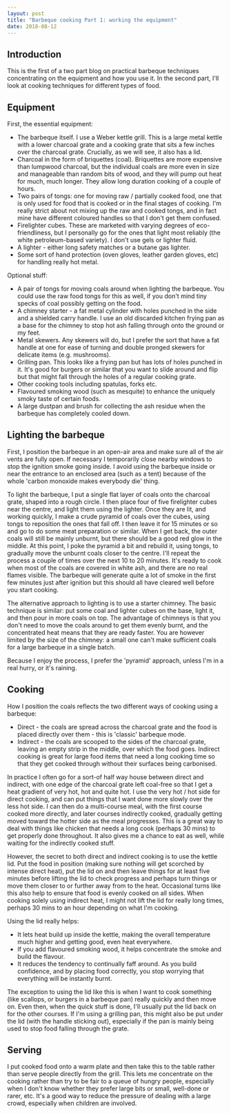 ```yaml
---
layout: post
title: "Barbeque cooking Part 1: working the equipment"
date: 2018-08-12
---
```

## Introduction

This is the first of a two part blog on practical barbeque techniques concentrating on the equipment and how you use it. In the second part, I'll look at cooking techniques for different types of food.
## Equipment

First, the essential equipment:

* The barbeque itself. I use a Weber kettle grill. This is a large metal kettle with a lower charcoal grate and a cooking grate that sits a few inches over the charcoal grate. Crucially, as we will see, it also has a lid.
* Charcoal in the form of briquettes (coal). Briquettes are more expensive than lumpwood charcoal, but the individual coals are more even in size and manageable than random bits of wood, and they will pump out heat for much, much longer. They allow long duration cooking of a couple of hours.
* Two pairs of tongs: one for moving raw / partially cooked food, one that is only used for food that is cooked or in the final stages of cooking. I'm really strict about not mixing up the raw and cooked tongs, and in fact mine have different coloured handles so that I don't get them confused.
* Firelighter cubes. These are marketed with varying degrees of eco-friendliness, but I personally go for the ones that light most reliably (the white petroleum-based variety). I don't use gels or lighter fluid.
* A lighter - either long safety matches or a butane gas lighter.
* Some sort of hand protection (oven gloves, leather garden gloves, etc) for handling really hot metal.

Optional stuff:
* A pair of tongs for moving coals around when lighting the barbeque. You could use the raw food tongs for this as well, if you don't mind tiny specks of coal possibly getting on the food.
* A chimney starter - a fat metal cylinder with holes punched in the side and a shielded carry handle. I use an old discarded kitchen frying pan as a base for the chimney to stop hot ash falling through onto the ground or my feet.
* Metal skewers. Any skewers will do, but I prefer the sort that have a fat handle at one for ease of turning and double pronged skewers for delicate items (e.g. mushrooms).
* Grilling pan. This looks like a frying pan but has lots of holes punched in it. It's good for burgers or similar that you want to slide around and flip but that might fall through the holes of a regular cooking grate.
* Other cooking tools including spatulas, forks etc.
* Flavoured smoking wood (such as mesquite) to enhance the uniquely smoky taste of certain foods.
* A large dustpan and brush for collecting the ash residue when the barbeque has completely cooled down.

## Lighting the barbeque

First, I position the barbeque in an open-air area and make sure all of the air vents are fully open. If necessary I temporarily close nearby windows to stop the ignition smoke going inside. I avoid using the barbeque inside or near the entrance to an enclosed area (such as a tent) because of the whole 'carbon monoxide makes everybody die' thing.

To light the barbeque, I put a single flat layer of coals onto the charcoal grate, shaped into a rough circle. I then place four of five firelighter cubes near the centre, and light them using the lighter. Once they are lit, and working quickly, I make a crude pyramid of coals over the cubes, using tongs to reposition the ones that fall off. I then leave it for 15 minutes or so and go to do some meat preparation or similar. When I get back, the outer coals will still be mainly unburnt, but there should be a good red glow in the middle. At this point, I poke the pyramid a bit and rebuild it, using tongs, to gradually move the unburnt coals closer to the centre. I'll repeat the process a couple of times over the next 10 to 20 minutes. It's ready to cook when most of the coals are covered in white ash, and there are no real flames visible. The barbeque will generate quite a lot of smoke in the first few minutes just after ignition but this should all have cleared well before you start cooking.

The alternative approach to lighting is to use a starter chimney. The basic technique is similar: put some coal and lighter cubes on the base, light it, and then pour in more coals on top. The advantage of chimneys is that you don't need to move the coals around to get them evenly burnt, and the concentrated heat means that they are ready faster. You are however limited by the size of the chimney: a small one can't make sufficient coals for a large barbeque in a single batch.  

Because I enjoy the process, I prefer the 'pyramid' approach, unless I'm in a real hurry, or it's raining. 

## Cooking

How I position the coals reflects the two different ways of cooking using a barbeque:
* Direct - the coals are spread across the charcoal grate and the food is placed directly over them - this is 'classic' barbeque mode.
* Indirect - the coals are scooped to the sides of the charcoal grate, leaving an empty strip in the middle, over which the food goes. Indirect cooking is great for large food items that need a long cooking time so that they get cooked through without their surfaces being carbonised.

In practice I often go for a sort-of half way house between direct and indirect, with one edge of the charcoal grate left coal-free so that I get a heat gradient of very hot, hot and quite hot. I use the very hot / hot side for direct cooking, and can put things that I want done more slowly over the less hot side. I can then do a multi-course meal, with the first course cooked more directly, and later courses indirectly cooked, gradually getting moved toward the hotter side as the meal progresses. This is a great way to deal with things like chicken that needs a long cook (perhaps 30 mins) to get properly done throughout. It also gives me a chance to eat as well, while waiting for the indirectly cooked stuff. 

However, the secret to both direct and indirect cooking is to use the kettle lid. Put the food in position (making sure nothing will get scorched by intense direct heat), put the lid on and then leave things for at least five minutes before lifting the lid to check progress and perhaps turn things or move them closer to or further away from to the heat. Occasional turns like this also help to ensure that food is evenly cooked on all sides. When cooking solely using indirect heat, I might not lift the lid for really long times, perhaps 30 mins to an hour depending on what I'm cooking.

Using the lid really helps:
* It lets heat build up inside the kettle, making the overall temperature much higher and getting good, even heat everywhere.
* If you add flavoured smoking wood, it helps concentrate the smoke and build the flavour.
* It reduces the tendency to continually faff around. As you build confidence, and by placing food correctly, you stop worrying that everything will be instantly burnt.

The exception to using the lid like this is when I want to cook something (like scallops, or burgers in a barbeque pan) really quickly and then move on. Even then, when the quick stuff is done, I'll usually put the lid back on for the other courses. If I'm using a grilling pan, this might also be put under the lid (with the handle sticking out), especially if the pan is mainly being used to stop food falling through the grate.

## Serving

I put cooked food onto a warm plate and then take this to the table rather than serve people directly from the grill. This lets me concentrate on the cooking rather than try to be fair to a queue of hungry people, especially when I don't know whether they prefer large bits or small, well-done or rarer, etc. It's a good way to reduce the pressure of dealing with a large crowd, especially when children are involved. 

